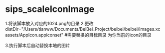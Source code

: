 # sips_scaleIconImage
1.将该脚本放入对应的1024.png的目录
2.更改distDir="/Users/tianww/Documents/BeiBei_Project/beibei/beibei/Images.xcassets/AppIcon.appiconset" #需要替换的目标目录   为你当前的icon的目录

3.执行脚本后自动替换本地的图片
